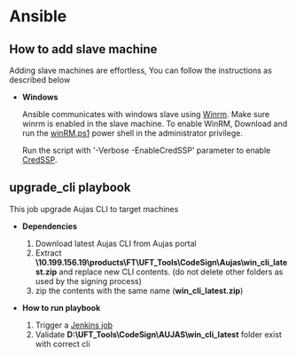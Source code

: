 # Ansible 

## How to add slave machine
Adding slave machines are effortless, You can follow the instructions as described below 
* **Windows** 

    Ansible communicates with windows slave using [Winrm](https://docs.microsoft.com/en-us/windows/win32/winrm/portal). Make sure winrm is enabled in the slave machine. To enable WinRM, Download and run the [winRM.ps1](https://github.houston.softwaregrp.net/uft/uft.devops/blob/master/ansible/winRM.ps1) power shell in the administrator privilege.

    Run the script with '-Verbose -EnableCredSSP' parameter to enable [CredSSP](https://docs.ansible.com/ansible/latest/user_guide/windows_winrm.html#credssp).

## upgrade_cli playbook
This job upgrade Aujas CLI to target machines

* **Dependencies**
    1. Download latest Aujas CLI from Aujas portal
    2. Extract **\\10.199.156.19\products\FT\UFT_Tools\CodeSign\Aujas\win_cli_latest.zip** and replace new CLI contents. (do not delete other folders as used by the signing process)
    3. zip the contents with the same name (**win_cli_latest.zip**)

* **How to run playbook**
    1. Trigger a [Jenkins job](http://mydtbld0211.swinfra.net:8080/view/Products/view/Self%20Services/job/Upgrade_Aujas_Cli/)
    2. Validate **D:\UFT_Tools\CodeSign\AUJAS\win_cli_latest** folder exist with correct cli